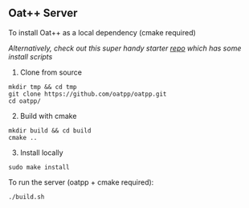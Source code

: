 ## Oat++ Server

To install Oat++ as a local dependency (cmake required)

*Alternatively, check out this super handy starter [repo](https://github.com/oatpp/oatpp-starter) which has some install scripts*

1. Clone from source
```
mkdir tmp && cd tmp
git clone https://github.com/oatpp/oatpp.git
cd oatpp/
```

2. Build with cmake
```
mkdir build && cd build
cmake ..
```

3. Install locally
```
sudo make install
```

To run the server (oatpp + cmake required):

```
./build.sh
```